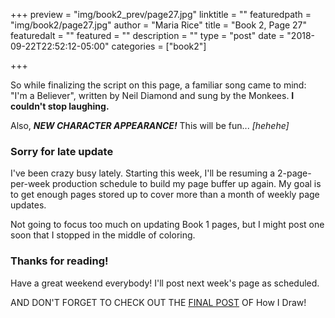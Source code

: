 +++
preview = "img/book2_prev/page27.jpg"
linktitle = ""
featuredpath = "img/book2/page27.jpg"
author = "Maria Rice"
title = "Book 2, Page 27"
featuredalt = ""
featured = ""
description = ""
type = "post"
date = "2018-09-22T22:52:12-05:00"
categories = ["book2"]

+++

So while finalizing the script on this page, a familiar song 
came to mind: "I'm a Believer", written by Neil Diamond and 
sung by the Monkees. **I couldn't stop laughing.**

Also, **_NEW CHARACTER APPEARANCE!_** This will be fun... _[hehehe]_

### Sorry for late update

I've been crazy busy lately. Starting this week, I'll be 
resuming a 2-page-per-week production schedule to build my 
page buffer up again. My goal is to get enough pages stored 
up to cover more than a month of weekly page updates. 

Not going to focus too much on updating Book 1 pages, but I 
might post one soon that I stopped in the middle of coloring.

### Thanks for reading!

Have a great weekend everybody! I'll post next week's page as 
scheduled.  

AND DON'T FORGET TO CHECK OUT THE [FINAL POST](https://mcrice123.github.io/morphic/blog/how-i-draw-part-4/) 
OF How I Draw!


